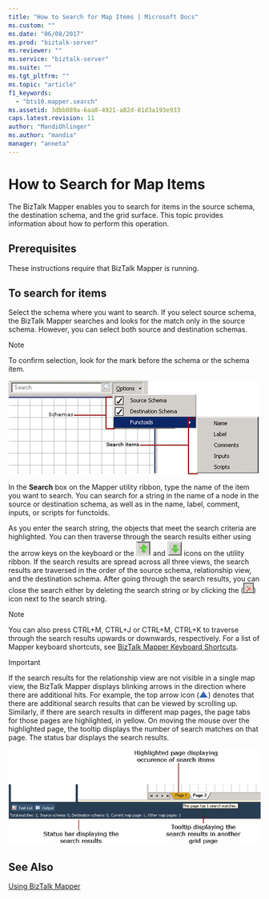 ```yaml
---
title: "How to Search for Map Items | Microsoft Docs"
ms.custom: ""
ms.date: "06/08/2017"
ms.prod: "biztalk-server"
ms.reviewer: ""
ms.service: "biztalk-server"
ms.suite: ""
ms.tgt_pltfrm: ""
ms.topic: "article"
f1_keywords: 
  - "bts10.mapper.search"
ms.assetid: 3dbb089a-6aa8-4921-a82d-81d3a193e933
caps.latest.revision: 11
author: "MandiOhlinger"
ms.author: "mandia"
manager: "anneta"
---
```

# How to Search for Map Items
The BizTalk Mapper enables you to search for items in the source schema, the destination schema, and the grid surface. This topic provides information about how to perform this operation.  
  
## Prerequisites  
 These instructions require that BizTalk Mapper is running.  
  
## To search for items  
 Select the schema where you want to search. If you select source schema, the BizTalk Mapper searches and looks for the match only in the source schema. However, you can select both source and destination schemas.  
  
> [!NOTE]
>  To confirm selection, look for the mark before the schema or the schema item.  
  
 ![Searching for map items](../core/media/searching-map-items.gif "Searching_map_items")  
  
 In the **Search** box on the Mapper utility ribbon, type the name of the item you want to search. You can search for a string in the name of a node in the source or destination schema, as well as in the name, label, comment, inputs, or scripts for functoids.  
  
 As you enter the search string, the objects that meet the search criteria are highlighted. You can then traverse through the search results either using the arrow keys on the keyboard or the ![Move up in the list](../core/media/move-up-button.gif "Move_up_button") and ![Moving down in a list](../core/media/move-down-button.gif "Move_down_button") icons on the utility ribbon. If the search results are spread across all three views, the search results are traversed in the order of the source schema, relationship view, and the destination schema. After going through the search results, you can close the search either by deleting the search string or by clicking the (![Clear Mapper search](../core/media/mapper-search-cancel.gif "Mapper_Search_Cancel")) icon next to the search string.  
  
> [!NOTE]
>  You can also press CTRL+M, CTRL+J or CTRL+M, CTRL+K to traverse through the search results upwards or downwards, respectively. For a list of Mapper keyboard shortcuts, see [BizTalk Mapper Keyboard Shortcuts](../core/biztalk-mapper-keyboard-shortcuts.md).  
  
> [!IMPORTANT]
>  If the search results for the relationship view are not visible in a single map view, the BizTalk Mapper displays blinking arrows in the direction where there are additional hits. For example, the top arrow icon (![Direction for additional search results](../core/media/mapper-search-direction.gif "Mapper_Search_Direction")) denotes that there are additional search results that can be viewed by scrolling up. Similarly, if there are search results in different map pages, the page tabs for those pages are highlighted, in yellow. On moving the mouse over the highlighted page, the tooltip displays the number of search matches on that page. The status bar displays the search results.  
  
 ![Status bar displaying the search results](../core/media/searching-map-items-statusbar.jpg "Searching_map_items_statusbar")  
  
## See Also  
 [Using BizTalk Mapper](../core/using-biztalk-mapper.md)